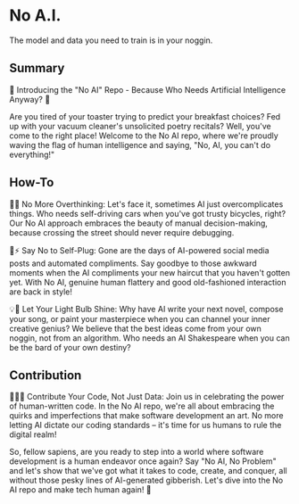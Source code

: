 # No A.I.
The model and data you need to train is in your noggin.

## Summary

🎉 Introducing the "No AI" Repo - Because Who Needs Artificial Intelligence Anyway? 🤖

Are you tired of your toaster trying to predict your breakfast choices? Fed up with your vacuum cleaner's unsolicited poetry recitals? Well, you've come to the right place! Welcome to the No AI repo, where we're proudly waving the flag of human intelligence and saying, "No, AI, you can't do everything!"

## How-To
🚫🤯 No More Overthinking:
Let's face it, sometimes AI just overcomplicates things. Who needs self-driving cars when you've got trusty bicycles, right? Our No AI approach embraces the beauty of manual decision-making, because crossing the street should never require debugging.

🔌⚡ Say No to Self-Plug:
Gone are the days of AI-powered social media posts and automated compliments. Say goodbye to those awkward moments when the AI compliments your new haircut that you haven't gotten yet. With No AI, genuine human flattery and good old-fashioned interaction are back in style!

💡🔦 Let Your Light Bulb Shine:
Why have AI write your next novel, compose your song, or paint your masterpiece when you can channel your inner creative genius? We believe that the best ideas come from your own noggin, not from an algorithm. Who needs an AI Shakespeare when you can be the bard of your own destiny?

## Contribution
👨‍💻💬 Contribute Your Code, Not Just Data:
Join us in celebrating the power of human-written code. In the No AI repo, we're all about embracing the quirks and imperfections that make software development an art. No more letting AI dictate our coding standards – it's time for us humans to rule the digital realm!

So, fellow sapiens, are you ready to step into a world where software development is a human endeavor once again? Say "No AI, No Problem" and let's show that we've got what it takes to code, create, and conquer, all without those pesky lines of AI-generated gibberish. Let's dive into the No AI repo and make tech human again! 🧠
